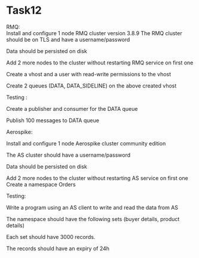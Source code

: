 # Task12

RMQ:  
Install and configure 1 node RMQ cluster version 3.8.9 
The RMQ cluster should be on TLS and have a username/password

Data should be persisted on disk

Add 2 more nodes to the cluster without restarting RMQ service on first one 

Create a vhost and a user with read-write permissions to the vhost

Create 2 queues (DATA, DATA_SIDELINE) on the above created vhost   

Testing : 

Create a publisher and consumer for the DATA queue 

Publish 100 messages to DATA queue  

Aerospike:

Install and configure 1 node Aerospike cluster community edition 

The AS cluster should have a username/password

Data should be persisted on disk 

Add 2 more nodes to the cluster without restarting AS service on first one Create a namespace Orders 

Testing: 

Write a program using an AS client to write and read the data from AS 

The namespace should have the following sets (buyer details, product details)

Each set should have 3000 records. 

The records should have an expiry of 24h
